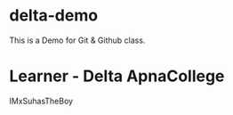 # delta-demo

This is a Demo for Git &amp; Github class.

# Learner - Delta ApnaCollege

IMxSuhasTheBoy
